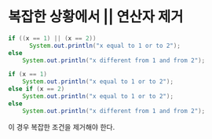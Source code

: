 # 복잡한 상황에서 || 연산자 제거

```java
if ((x == 1) || (x == 2))
      System.out.println("x equal to 1 or to 2");
else
    System.out.println("x different from 1 and from 2");
```

```java
if (x == 1)
    System.out.println("x equal to 1 or to 2");
else if (x == 2)
    System.out.println("x equal to 1 or to 2");
else
    System.out.println("x different from 1 and from 2");  
```

이 경우 복잡한 조건을 제거해야 한다.